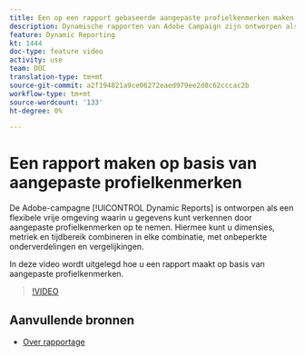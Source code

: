 ```yaml
---
title: Een op een rapport gebaseerde aangepaste profielkenmerken maken
description: Dynamische rapporten van Adobe Campaign zijn ontworpen als een flexibele vrije omgeving waarin u gegevens kunt verkennen door aangepaste profielkenmerken op te nemen. Hiermee kunt u dimensies, metriek en tijdbereik combineren in elke combinatie, met onbeperkte onderverdelingen en vergelijkingen. In deze video wordt uitgelegd hoe u een rapport maakt op basis van aangepaste profielkenmerken.
feature: Dynamic Reporting
kt: 1444
doc-type: feature video
activity: use
team: DOC
translation-type: tm+mt
source-git-commit: a2f194821a9ce06272eaed979ee2d8c62cccac2b
workflow-type: tm+mt
source-wordcount: '133'
ht-degree: 0%

---
```



# Een rapport maken op basis van aangepaste profielkenmerken

De Adobe-campagne [!UICONTROL Dynamic Reports] is ontworpen als een flexibele vrije omgeving waarin u gegevens kunt verkennen door aangepaste profielkenmerken op te nemen. Hiermee kunt u dimensies, metriek en tijdbereik combineren in elke combinatie, met onbeperkte onderverdelingen en vergelijkingen.

In deze video wordt uitgelegd hoe u een rapport maakt op basis van aangepaste profielkenmerken.

>[!VIDEO](https://video.tv.adobe.com/v/28204?quality=12)

## Aanvullende bronnen

* [Over rapportage](https://docs.adobe.com/content/help/en/campaign-standard/using/reporting/about-reporting/about-dynamic-reports.html)
